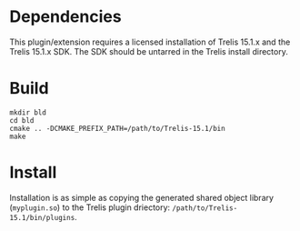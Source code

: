 Dependencies
=============

This plugin/extension requires a licensed installation of Trelis 15.1.x and
the Trelis 15.1.x SDK.  The SDK should be untarred in the Trelis install
directory.

Build
======

```
mkdir bld
cd bld
cmake .. -DCMAKE_PREFIX_PATH=/path/to/Trelis-15.1/bin
make
```

Install
=======

Installation is as simple as copying the generated shared object library
(`myplugin.so`) to the Trelis plugin driectory:
`/path/to/Trelis-15.1/bin/plugins`.


